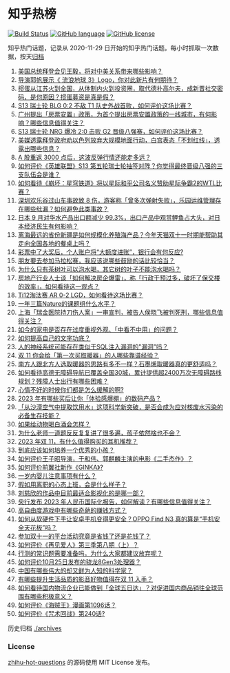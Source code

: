 # 知乎热榜
[![Build Status](https://github.com/ToWeLong/zhihu-hot-questions/workflows/CI/badge.svg)](https://github.com/ToWeLong/zhihu-hot-questions/actions)
[![GitHub language](https://img.shields.io/badge/language-golang-orange.svg)](https://golang.org/)
[![GitHub license](https://img.shields.io/github/license/ToWeLong/zhihu-hot-questions)](https://github.com/ToWeLong/zhihu-hot-questions/blob/main/LICENSE)

知乎热门话题，记录从 2020-11-29 日开始的知乎热门话题。每小时抓取一次数据，按天[归档](./archives)

<!-- BEGIN -->

1. [美国总统拜登会见王毅，将对中美关系带来哪些影响？](https://www.zhihu.com/question/628156446)
1. [导演郭帆展示《 流浪地球 3》Logo，你对此新片有何期待？](https://www.zhihu.com/question/627762523)
1. [掼蛋从江苏火到全国，从体制内火到投资圈，取代德扑高尔夫，成新晋社交密码，是何原因？掼蛋募资是真是假？](https://www.zhihu.com/question/628158526)
1. [S13 瑞士轮 BLG 0:2 不敌 T1 队史外战首败，如何评价这场比赛？](https://www.zhihu.com/question/628181503)
1. [广州提出「房票安置」政策，为首个提出房票安置政策的一线城市，有何影响？哪些信息值得关注？](https://www.zhihu.com/question/628164373)
1. [S13 瑞士轮 NRG 爆冷 2:0 击败 G2 晋级八强赛，如何评价这场比赛？](https://www.zhihu.com/question/628170228)
1. [美媒透露拜登政府劝以色列放弃大规模地面行动，白宫表态「不划红线」，透露出哪些信息？](https://www.zhihu.com/question/628175168)
1. [A 股重返 3000 点后，这波反弹行情还能走多远？](https://www.zhihu.com/question/628161421)
1. [如何评价《英雄联盟》S13 第五轮瑞士轮抽签对阵？你觉得最终晋级八强的三支队伍会是谁？](https://www.zhihu.com/question/628186483)
1. [如何看待《崩坏：星穹铁道》将以星际和平公司名义赞助星际争霸2的WTL比赛？](https://www.zhihu.com/question/628174016)
1. [深圳欢乐谷过山车事故致 8 伤，游客称「曾多次弹射失败」，乐园运维管理存在哪些纰漏？如何避免此类事故？](https://www.zhihu.com/question/628177002)
1. [日本 9 月对华水产品出口额减少 99.3%，出口产品中观赏鲤鱼占大头，对日本经济民生有何影响？](https://www.zhihu.com/question/628152331)
1. [离海最远的省份新疆是如何规模化养殖海产品？今年天猫双十一时期能帮助其走向全国各地的餐桌上吗？](https://www.zhihu.com/question/628172174)
1. [彩票中了大奖后，个人账户将“大额度进账”，银行会有何反应?](https://www.zhihu.com/question/624105456)
1. [朋友要去参加马拉松赛，我应该说哪些鼓励的话比较恰当？](https://www.zhihu.com/question/626508026)
1. [为什么只有茶树叶可以泡水喝，其它树的叶子不能泡水喝吗？](https://www.zhihu.com/question/627542129)
1. [房地产行业人士谈「如何解决房企爆雷」，称「行政干预过多，破坏了保交楼的效率」，如何看待这一观点？](https://www.zhihu.com/question/628029012)
1. [Ti12淘汰赛 AR 0-2 LGD，如何看待这场比赛？](https://www.zhihu.com/question/628171021)
1. [一年三篇Nature的课题组什么水平？](https://www.zhihu.com/question/627772638)
1. [上海「瑞金医院持刀伤人案」一审宣判，被告人侯晓飞被判死刑，哪些信息值得关注？](https://www.zhihu.com/question/628036477)
1. [如今的家电是否存在过度重视外观、「中看不中用」的问题？](https://www.zhihu.com/question/628120186)
1. [如何提高自己的文字功底？](https://www.zhihu.com/question/29956641)
1. [人的神经系统可能存在类似于SQL注入漏洞的"漏洞"吗？](https://www.zhihu.com/question/628057486)
1. [双 11 你会给「第一次买取暖器」的人哪些靠谱经验？](https://www.zhihu.com/question/628052370)
1. [南方人跟北方人选取暖器的思路有多不一样？石墨烯取暖器真的更舒适吗？](https://www.zhihu.com/question/628052436)
1. [如何看待高德无障碍导航已覆盖全国30城，累计提供超2400万次无障碍路线规划？残障人士出行有哪些困难？](https://www.zhihu.com/question/628053284)
1. [心情不好的时候你们都是怎么缓解的啊?](https://www.zhihu.com/question/628030450)
1. [2023 年有哪些买后让你「体验感爆棚」的数码产品？](https://www.zhihu.com/question/627698111)
1. [「从沙漠空气中提取饮用水」这项科学新突破，是否会成为应对核废水污染的必备生存技能？](https://www.zhihu.com/question/627747338)
1. [如果给动物喝白酒会怎样？](https://www.zhihu.com/question/627362621)
1. [为什么老师一道题反反复复讲了很多遍，孩子依然啥也不会？](https://www.zhihu.com/question/626281084)
1. [2023 年双 11，有什么值得购买的耳机推荐？](https://www.zhihu.com/question/627699552)
1. [到底应该如何培养一个优秀的小孩？](https://www.zhihu.com/question/493975306)
1. [如何评价王子昭导演，于和伟、郭麒麟主演的电影《二手杰作》？](https://www.zhihu.com/question/626891016)
1. [如何评价前翼社新作《GINKA》?](https://www.zhihu.com/question/627896544)
1. [一岁内婴儿注意事项有什么？](https://www.zhihu.com/question/331954061)
1. [假如用离职的心态上班，会是什么样子？](https://www.zhihu.com/question/628033117)
1. [刘慈欣的作品中目前最适合影视化的是哪一部？](https://www.zhihu.com/question/627802490)
1. [央行发布 2023 年人民币国际化报告，如何解读？有哪些信息值得关注？](https://www.zhihu.com/question/628090215)
1. [高自由度游戏中有哪些奇葩的赚钱方式？](https://www.zhihu.com/question/337672517)
1. [如何从软硬件下手让安卓手机变得更安全？OPPO Find N3 真的算是“手机安全天花板”吗？](https://www.zhihu.com/question/627613188)
1. [参加双十一的平台活动究竟是省钱了还是花钱了？](https://www.zhihu.com/question/627917617)
1. [如何评价《再见爱人》第三季第八期（上）？](https://www.zhihu.com/question/627549502)
1. [行测的常识题需要准备吗，为什么大家都建议放弃呢？](https://www.zhihu.com/question/461522436)
1. [如何评价10月25日发布的骁龙8Gen3处理器？](https://www.zhihu.com/question/627694406)
1. [中国有哪些伟大的却又鲜为人知的科学家？](https://www.zhihu.com/question/276416039)
1. [有哪些提升生活品质的影音好物值得在双 11 入手？](https://www.zhihu.com/question/627698646)
1. [如何看待国内物流企业已能做到「全球五日达」？对促进国内商品销往全球范围有哪些积极意义？](https://www.zhihu.com/question/627741926)
1. [如何评价《海贼王》漫画第1096话？](https://www.zhihu.com/question/627358387)
1. [如何评价《咒术回战》第240话?](https://www.zhihu.com/question/627697005)

<!-- END -->

历史归档 [./archives](./archives)


### License
[zhihu-hot-questions](https://github.com/towelong/zhihu-hot-questions) 的源码使用 MIT License 发布。